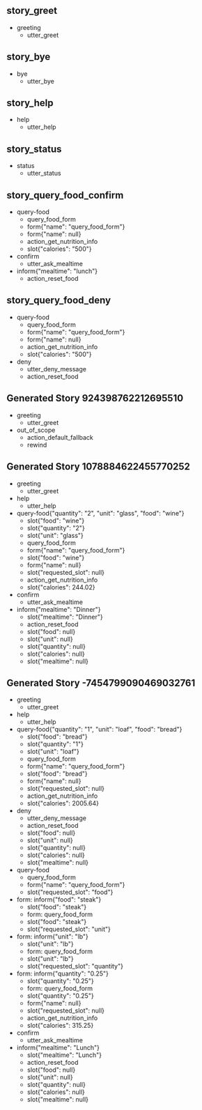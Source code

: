 ## story_greet
* greeting
    - utter_greet

## story_bye
* bye
    - utter_bye

## story_help
* help 
    - utter_help

## story_status
* status
    - utter_status

## story_query_food_confirm
* query-food
    - query_food_form
    - form{"name": "query_food_form"}
    - form{"name": null}
    - action_get_nutrition_info
    - slot{"calories": "500"}
* confirm
    - utter_ask_mealtime
* inform{"mealtime": "lunch"}
    - action_reset_food

## story_query_food_deny
* query-food
    - query_food_form
    - form{"name": "query_food_form"}
    - form{"name": null}
    - action_get_nutrition_info
    - slot{"calories": "500"} 
* deny
    - utter_deny_message
    - action_reset_food

## Generated Story 924398762212695510
* greeting
    - utter_greet
* out_of_scope
    - action_default_fallback
    - rewind

## Generated Story 1078884622455770252
* greeting
    - utter_greet
* help
    - utter_help
* query-food{"quantity": "2", "unit": "glass", "food": "wine"}
    - slot{"food": "wine"}
    - slot{"quantity": "2"}
    - slot{"unit": "glass"}
    - query_food_form
    - form{"name": "query_food_form"}
    - slot{"food": "wine"}
    - form{"name": null}
    - slot{"requested_slot": null}
    - action_get_nutrition_info
    - slot{"calories": 244.02}
* confirm
    - utter_ask_mealtime
* inform{"mealtime": "Dinner"}
    - slot{"mealtime": "Dinner"}
    - action_reset_food
    - slot{"food": null}
    - slot{"unit": null}
    - slot{"quantity": null}
    - slot{"calories": null}
    - slot{"mealtime": null}

## Generated Story -7454799090469032761
* greeting
    - utter_greet
* help
    - utter_help
* query-food{"quantity": "1", "unit": "loaf", "food": "bread"}
    - slot{"food": "bread"}
    - slot{"quantity": "1"}
    - slot{"unit": "loaf"}
    - query_food_form
    - form{"name": "query_food_form"}
    - slot{"food": "bread"}
    - form{"name": null}
    - slot{"requested_slot": null}
    - action_get_nutrition_info
    - slot{"calories": 2005.64}
* deny
    - utter_deny_message
    - action_reset_food
    - slot{"food": null}
    - slot{"unit": null}
    - slot{"quantity": null}
    - slot{"calories": null}
    - slot{"mealtime": null}
* query-food
    - query_food_form
    - form{"name": "query_food_form"}
    - slot{"requested_slot": "food"}
* form: inform{"food": "steak"}
    - slot{"food": "steak"}
    - form: query_food_form
    - slot{"food": "steak"}
    - slot{"requested_slot": "unit"}
* form: inform{"unit": "lb"}
    - slot{"unit": "lb"}
    - form: query_food_form
    - slot{"unit": "lb"}
    - slot{"requested_slot": "quantity"}
* form: inform{"quantity": "0.25"}
    - slot{"quantity": "0.25"}
    - form: query_food_form
    - slot{"quantity": "0.25"}
    - form{"name": null}
    - slot{"requested_slot": null}
    - action_get_nutrition_info
    - slot{"calories": 315.25}
* confirm
    - utter_ask_mealtime
* inform{"mealtime": "Lunch"}
    - slot{"mealtime": "Lunch"}
    - action_reset_food
    - slot{"food": null}
    - slot{"unit": null}
    - slot{"quantity": null}
    - slot{"calories": null}
    - slot{"mealtime": null}

